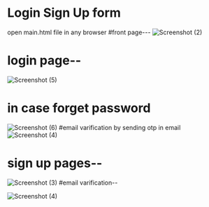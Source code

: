 # Login Sign Up form
open main.html file in any browser 
#front page---
![Screenshot (2)](https://user-images.githubusercontent.com/56151722/94776807-05374d00-03e0-11eb-942d-d51686be5e93.png)

# login page--
![Screenshot (5)](https://user-images.githubusercontent.com/56151722/94777098-82fb5880-03e0-11eb-9f9b-dd09d125d6f3.png)
# in case forget password
![Screenshot (6)](https://user-images.githubusercontent.com/56151722/94777271-d1105c00-03e0-11eb-9fb2-f3db00a09162.png)
#email varification by sending otp in email
![Screenshot (4)](https://user-images.githubusercontent.com/56151722/94777207-b5a55100-03e0-11eb-8d95-615bfc32d2be.png)



# sign up pages--
![Screenshot (3)](https://user-images.githubusercontent.com/56151722/94777325-eeddc100-03e0-11eb-9a6a-5a44a0afef3a.png)
#email varification--

![Screenshot (4)](https://user-images.githubusercontent.com/56151722/94777207-b5a55100-03e0-11eb-8d95-615bfc32d2be.png)




